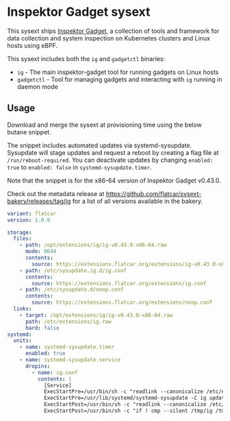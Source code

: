 # Inspektor Gadget sysext

This sysext ships [Inspektor Gadget](https://www.inspektor-gadget.io/), a collection of tools and framework for data collection and system inspection on Kubernetes clusters and Linux hosts using eBPF.

This sysext includes both the `ig` and `gadgetctl` binaries:
- `ig` - The main inspektor-gadget tool for running gadgets on Linux hosts
- `gadgetctl` - Tool for managing gadgets and interacting with `ig` running in daemon mode

## Usage

Download and merge the sysext at provisioning time using the below butane snippet.

The snippet includes automated updates via systemd-sysupdate.
Sysupdate will stage updates and request a reboot by creating a flag file at `/run/reboot-required`.
You can deactivate updates by changing `enabled: true` to `enabled: false` in `systemd-sysupdate.timer`.

Note that the snippet is for the x86-64 version of Inspektor Gadget v0.43.0.

Check out the metadata release at https://github.com/flatcar/sysext-bakery/releases/tag/ig for a list of all versions available in the bakery.

```yaml
variant: flatcar
version: 1.0.0

storage:
  files:
    - path: /opt/extensions/ig/ig-v0.43.0-x86-64.raw
      mode: 0644
      contents:
        source: https://extensions.flatcar.org/extensions/ig-v0.43.0-x86-64.raw
    - path: /etc/sysupdate.ig.d/ig.conf
      contents:
        source: https://extensions.flatcar.org/extensions/ig.conf
    - path: /etc/sysupdate.d/noop.conf
      contents:
        source: https://extensions.flatcar.org/extensions/noop.conf
  links:
    - target: /opt/extensions/ig/ig-v0.43.0-x86-64.raw
      path: /etc/extensions/ig.raw
      hard: false
systemd:
  units:
    - name: systemd-sysupdate.timer
      enabled: true
    - name: systemd-sysupdate.service
      dropins:
        - name: ig.conf
          contents: |
            [Service]
            ExecStartPre=/usr/bin/sh -c "readlink --canonicalize /etc/extensions/ig.raw > /tmp/ig"
            ExecStartPre=/usr/lib/systemd/systemd-sysupdate -C ig update
            ExecStartPost=/usr/bin/sh -c "readlink --canonicalize /etc/extensions/ig.raw > /tmp/ig-new"
            ExecStartPost=/usr/bin/sh -c "if ! cmp --silent /tmp/ig /tmp/ig-new; then touch /run/reboot-required; fi"
```

